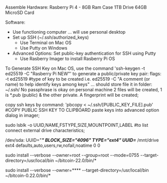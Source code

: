 
Assemble Hardware: 
Rasberry Pi 4 - 8GB Ram
Case
1TB Drive
64GB MicroSD Card

Software: 
* Use functioning computer ... will use personal desktop
* Set up SSH (~/.ssh/authorized_keys)
    - Use Terminal on Mac OS
    - Use Putty on Windows
* Advanced Options: Set public-key authentication for SSH using Putty
    - Use Rasberry Imager to install Rasberry Pi OS


To Generate SSH Key on Mac OS, use the command 'ssh-keygen -t ed25519 -C "Rasberry Pi NEW"' to generate a public/private key pair:
    flags:  -t ed25519 #type of key to be created i.e. ed25519
            -C "A comment (or name) to help identify keys among keys"
 ... should store file it in folder: ~/.ssh/
No passphrase is okay on personal machine
2 files will be created, 1 is *.pub (public) & the other private. 
A fingerprint will be created;  

copy ssh keys by command: 'pbcopy < ~/.ssh/[PUBLIC_KEY_FILE].pub' #COPY PUBLIC SSH KEY TO CLIPBOARD
paste keys into advanced option dialog in imager; 

sudo lsblk -o UUID,NAME,FSTYPE,SIZE,MOUNTPOINT,LABEL #to list connect external drive characteristics; 

/dev/sda: UUID="***" BLOCK_SIZE="4096" TYPE="ext4"
UUID=*** /mnt/drive ext4 defaults,auto,users,rw,nofail,noatime 0 0

sudo install --verbose --owner=root --group=root --mode=0755 --target-directory=/usr/local/bin ~/bitcoin-22.0/bin/*

sudo install --verbose --owner=**** --target-directory=/usr/local/bin ~/bitcoin-0.22.0/bin/*
